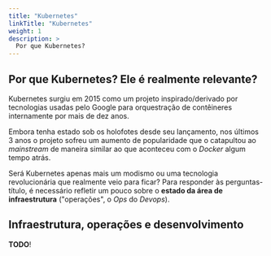 ```yaml
---
title: "Kubernetes"
linkTitle: "Kubernetes"
weight: 1
description: >
  Por que Kubernetes?
---
```


## Por que Kubernetes? Ele é realmente relevante?

Kubernetes surgiu em 2015 como um projeto inspirado/derivado por tecnologias usadas pelo Google para orquestração de contêineres internamente por mais de dez anos.

Embora tenha estado sob os holofotes desde seu lançamento, nos últimos 3 anos o projeto sofreu um aumento de popularidade que o catapultou ao *mainstream* de maneira similar ao que aconteceu com o *Docker* algum tempo atrás.

Será Kubernetes apenas mais um modismo ou uma tecnologia revolucionária que realmente veio para ficar? Para responder às perguntas-título, é necessário refletir um pouco sobre o **estado da área de infraestrutura** ("operações", o *Ops* do *Devops*).

## Infraestrutura, operações e desenvolvimento

**TODO**!